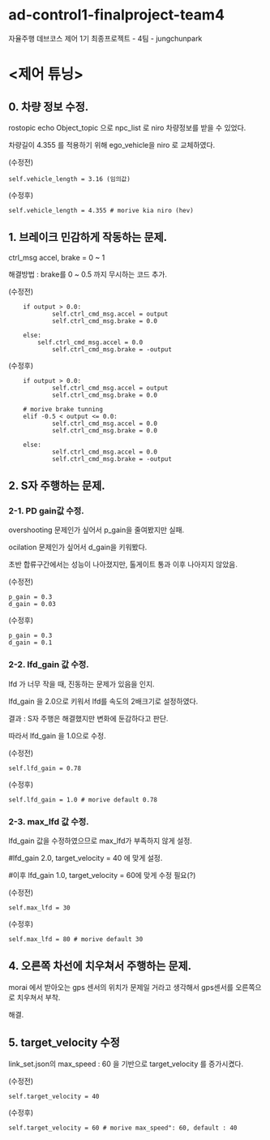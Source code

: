 # ad-control1-finalproject-team4
자율주행 데브코스 제어 1기 최종프로젝트 - 4팀 - jungchunpark

# <제어 튜닝>

## 0. 차량 정보 수정.

rostopic echo Object_topic 으로 npc_list 로 niro 차량정보를 받을 수 있었다.

차량길이 4.355 를 적용하기 위해 ego_vehicle을 niro 로 교체하였다.

(수정전)
  
	self.vehicle_length = 3.16 (임의값)
   
(수정후)		
  
	self.vehicle_length = 4.355 # morive kia niro (hev)



## 1. 브레이크 민감하게 작동하는 문제.

ctrl_msg
accel, brake = 0 ~ 1

해결방법 : brake를 0 ~ 0.5 까지 무시하는 코드 추가.

(수정전)       
  
  		if output > 0.0:
                self.ctrl_cmd_msg.accel = output
                self.ctrl_cmd_msg.brake = 0.0

        else:
        	self.ctrl_cmd_msg.accel = 0.0
                self.ctrl_cmd_msg.brake = -output

(수정후)       
  
  		if output > 0.0:
                self.ctrl_cmd_msg.accel = output
                self.ctrl_cmd_msg.brake = 0.0

        # morive brake tunning
        elif -0.5 < output <= 0.0:
                self.ctrl_cmd_msg.accel = 0.0
                self.ctrl_cmd_msg.brake = 0.0

        else:
                self.ctrl_cmd_msg.accel = 0.0
                self.ctrl_cmd_msg.brake = -output



## 2. S자 주행하는 문제.

### 2-1. PD gain값 수정.

overshooting 문제인가 싶어서 p_gain을 줄여봤지만 실패.

ocilation 문제인가 싶어서 d_gain을 키워봤다. 

초반 합류구간에서는 성능이 나아졌지만, 톨게이트 통과 이후 나아지지 않았음.

(수정전)

	p_gain = 0.3
	d_gain = 0.03

(수정후)

	p_gain = 0.3
	d_gain = 0.1
	
### 2-2. lfd_gain 값 수정.
		
lfd 가 너무 작을 때, 진동하는 문제가 있음을 인지.

lfd_gain 을 2.0으로 키워서 lfd를 속도의 2배크기로 설정하였다. 

결과 : S자 주행은 해결했지만 변화에 둔감하다고 판단.

따라서 lfd_gain 을 1.0으로 수정.

(수정전)

	self.lfd_gain = 0.78
   
(수정후)
 
	self.lfd_gain = 1.0 # morive default 0.78
   

### 2-3. max_lfd 값 수정.
	
lfd_gain 값을 수정하였으므로 max_lfd가 부족하지 않게 설정.

#lfd_gain 2.0, target_velocity = 40 에 맞게 설정.

#이후 lfd_gain 1.0, target_velocity = 60에 맞게 수정 필요(?)

(수정전)

	self.max_lfd = 30
   
(수정후)

	self.max_lfd = 80 # morive default 30
   
		


## 4. 오른쪽 차선에 치우쳐서 주행하는 문제.

morai 에서 받아오는 gps 센서의 위치가 문제일 거라고 생각해서 gps센서를 오른쪽으로 치우쳐서 부착. 

해결.

		
## 5. target_velocity 수정

link_set.json의 max_speed : 60 을 기반으로  target_velocity 를 증가시켰다.

(수정전)		
 
 	self.target_velocity = 40
   
(수정후)		
 
 	self.target_velocity = 60 # morive max_speed": 60, default : 40
